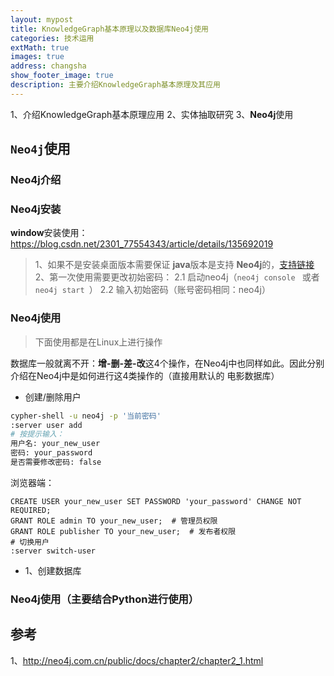 ```yaml
---
layout: mypost
title: KnowledgeGraph基本原理以及数据库Neo4j使用
categories: 技术运用
extMath: true
images: true
address: changsha
show_footer_image: true
description: 主要介绍KnowledgeGraph基本原理及其应用
---
```



1、介绍KnowledgeGraph基本原理应用
2、实体抽取研究
3、**Neo4j**使用

## `Neo4j`使用

### Neo4j介绍


### Neo4j安装
**window**安装使用：https://blog.csdn.net/2301_77554343/article/details/135692019

> 1、如果不是安装桌面版本需要保证 **java**版本是支持 **Neo4j**的，[支持链接](https://neo4j.com/docs/upgrade-migration-guide/current/version-5/migration/breaking-changes/#:~:text=JDK%2017%20support%20and%20Scala,the%20Neo4j%20Database%205.14%20onwards.)
> 2、第一次使用需要更改初始密码：
> 2.1 启动neo4j（`neo4j console ` 或者 `neo4j start `）
> 2.2 输入初始密码（账号密码相同：neo4j）

### Neo4j使用
> 下面使用都是在Linux上进行操作

数据库一般就离不开：**增-删-差-改**这4个操作，在Neo4j中也同样如此。因此分别介绍在Neo4j中是如何进行这4类操作的（直接用默认的 电影数据库）
* 创建/删除用户

```bash
cypher-shell -u neo4j -p '当前密码'
:server user add
# 按提示输入：
用户名: your_new_user
密码: your_password
是否需要修改密码: false
```

浏览器端：

```
CREATE USER your_new_user SET PASSWORD 'your_password' CHANGE NOT REQUIRED;
GRANT ROLE admin TO your_new_user;  # 管理员权限
GRANT ROLE publisher TO your_new_user;  # 发布者权限
# 切换用户
:server switch-user
```

* 1、创建数据库

### Neo4j使用（主要结合Python进行使用）

## 参考
1、http://neo4j.com.cn/public/docs/chapter2/chapter2_1.html

